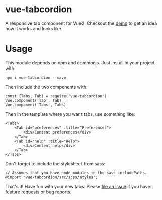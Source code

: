 # vue-tabcordion
A responsive tab component for Vue2. Checkout the [demo](https://wearespindle.github.io/vue-tabcordion/)
to get an idea how it works and looks like.

# Usage
This module depends on npm and commonjs. Just install in your project with:

    npm i vue-tabcordion --save

Then include the two components with:

    const {Tabs, Tab} = require('vue-tabcordion')
    Vue.component('Tab', Tab)
    Vue.component('Tabs', Tabs)

Then in the template where you want tabs, use something like:

    <Tabs>
        <Tab id="preferences" :title="Preferences">
            <div>Content preferences</div>
        </Tab>
        <Tab id="help" :title="Help">
            <div>Content help</div>
        </Tab>
    </Tabs>

Don't forget to include the stylesheet from sass:

    // Assumes that you have node_modules in the sass includePaths.
    @import "vue-tabcordion/src/scss/styles";

That's it! Have fun with your new tabs. Please [file an issue](https://github.com/wearespindle/vue-tabcordion/issues)
if you have feature requests or bug reports.
